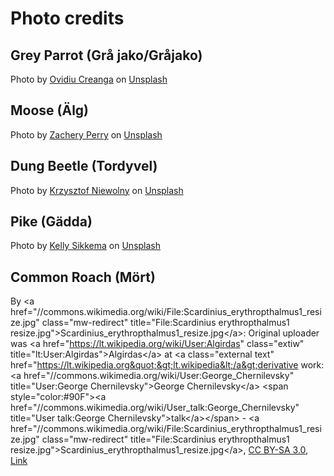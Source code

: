 # Photo credits

## Grey Parrot (Grå jako/Gråjako)

Photo by <a href="https://unsplash.com/@caproche?utm_source=unsplash&utm_medium=referral&utm_content=creditCopyText">Ovidiu Creanga</a> on <a href="https://unsplash.com/s/photos/grey-parrot?utm_source=unsplash&utm_medium=referral&utm_content=creditCopyText">Unsplash</a>

## Moose (Älg)

Photo by <a href="https://unsplash.com/@ztpphotography?utm_source=unsplash&utm_medium=referral&utm_content=creditCopyText">Zachery Perry</a> on <a href="https://unsplash.com/s/photos/moose?utm_source=unsplash&utm_medium=referral&utm_content=creditCopyText">Unsplash</a>
  
## Dung Beetle (Tordyvel)

Photo by <a href="https://unsplash.com/@epan5?utm_source=unsplash&utm_medium=referral&utm_content=creditCopyText">Krzysztof  Niewolny</a> on <a href="https://unsplash.com/s/photos/earth-boring-dung-beetle?utm_source=unsplash&utm_medium=referral&utm_content=creditCopyText">Unsplash</a>
  
## Pike (Gädda)

Photo by <a href="https://unsplash.com/@kellysikkema?utm_source=unsplash&utm_medium=referral&utm_content=creditCopyText">Kelly Sikkema</a> on <a href="https://unsplash.com/s/photos/pike-fish?utm_source=unsplash&utm_medium=referral&utm_content=creditCopyText">Unsplash</a>
  
## Common Roach (Mört)
  
By &lt;a href=&quot;//commons.wikimedia.org/wiki/File:Scardinius_erythropthalmus1_resize.jpg&quot; class=&quot;mw-redirect&quot; title=&quot;File:Scardinius erythropthalmus1 resize.jpg&quot;&gt;Scardinius_erythropthalmus1_resize.jpg&lt;/a&gt;: Original uploader was &lt;a href=&quot;https://lt.wikipedia.org/wiki/User:Algirdas&quot; class=&quot;extiw&quot; title=&quot;lt:User:Algirdas&quot;&gt;Algirdas&lt;/a&gt; at &lt;a class=&quot;external text&quot; href=&quot;https://lt.wikipedia.org&quot;&gt;lt.wikipedia&lt;/a&gt;derivative work: &lt;a href=&quot;//commons.wikimedia.org/wiki/User:George_Chernilevsky&quot; title=&quot;User:George Chernilevsky&quot;&gt;George Chernilevsky&lt;/a&gt; &lt;span style=&quot;color:#90F&quot;&gt;&lt;a href=&quot;//commons.wikimedia.org/wiki/User_talk:George_Chernilevsky&quot; title=&quot;User talk:George Chernilevsky&quot;&gt;talk&lt;/a&gt;&lt;/span&gt; - &lt;a href=&quot;//commons.wikimedia.org/wiki/File:Scardinius_erythropthalmus1_resize.jpg&quot; class=&quot;mw-redirect&quot; title=&quot;File:Scardinius erythropthalmus1 resize.jpg&quot;&gt;Scardinius_erythropthalmus1_resize.jpg&lt;/a&gt;, <a href="http://creativecommons.org/licenses/by-sa/3.0/" title="Creative Commons Attribution-Share Alike 3.0">CC BY-SA 3.0</a>, <a href="https://commons.wikimedia.org/w/index.php?curid=8341939">Link</a>
